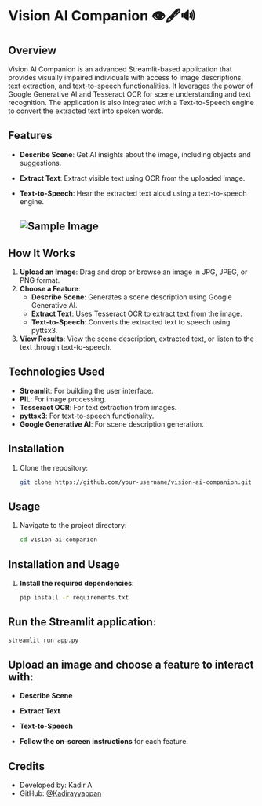 # Vision AI Companion 👁️🖋️🔊

## Overview
Vision AI Companion is an advanced Streamlit-based application that provides visually impaired individuals with access to image descriptions, text extraction, and text-to-speech functionalities. It leverages the power of Google Generative AI and Tesseract OCR for scene understanding and text recognition. The application is also integrated with a Text-to-Speech engine to convert the extracted text into spoken words.

## Features
- **Describe Scene**: Get AI insights about the image, including objects and suggestions.
- **Extract Text**: Extract visible text using OCR from the uploaded image.
- **Text-to-Speech**: Hear the extracted text aloud using a text-to-speech engine.

  ## ![Sample Image](C:\Users\kadir\OneDrive\Pictures\Screenshots\Screenshot%202024-12-09%20231208.png)

## How It Works
1. **Upload an Image**: Drag and drop or browse an image in JPG, JPEG, or PNG format.
2. **Choose a Feature**:
   - **Describe Scene**: Generates a scene description using Google Generative AI.
   - **Extract Text**: Uses Tesseract OCR to extract text from the image.
   - **Text-to-Speech**: Converts the extracted text to speech using pyttsx3.
3. **View Results**: View the scene description, extracted text, or listen to the text through text-to-speech.

## Technologies Used
- **Streamlit**: For building the user interface.
- **PIL**: For image processing.
- **Tesseract OCR**: For text extraction from images.
- **pyttsx3**: For text-to-speech functionality.
- **Google Generative AI**: For scene description generation.

## Installation
1. Clone the repository:
   ```bash
   git clone https://github.com/your-username/vision-ai-companion.git


## Usage
1. Navigate to the project directory:
   ```bash
   cd vision-ai-companion
## Installation and Usage
1. **Install the required dependencies**:
   ```bash
   pip install -r requirements.txt
## Run the Streamlit application:
```bash
streamlit run app.py
```

## Upload an image and choose a feature to interact with:
- **Describe Scene**
- **Extract Text**
- **Text-to-Speech**

- **Follow the on-screen instructions** for each feature.

## Credits
- Developed by: Kadir A
- GitHub: [@Kadirayyappan](https://github.com/Kadirayyappan)

